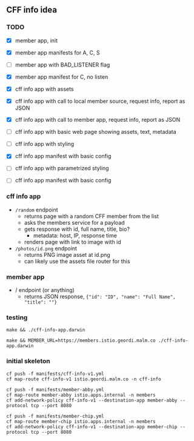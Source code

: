 ## CFF info idea

### TODO

- [x] member app, init
- [x] member app manifests for A, C, S
- [ ] member app with BAD_LISTENER flag
- [x] member app manifest for C, no listen

- [x] cff info app with assets
- [x] cff info app with call to local member source, request info, report as JSON
- [x] cff info app with call to member app, request info, report as JSON
- [ ] cff info app with basic web page showing assets, text, metadata
- [ ] cff info app with styling
- [x] cff info app manifest with basic config
- [ ] cff info app with parametrized styling
- [ ] cff info app manifest with basic config



### cff info app

- `/random` endpoint
  - returns page with a random CFF member from the list
  - asks the members service for a payload
  - gets response with id, full name, title, bio?
    - metadata: host, IP, response time
  - renders page with link to image with id
- `/photos/id.png` endpoint
  - returns PNG image asset at id.png
  - can likely use the assets file router for this

### member app

- / endpoint (or anything)
  - returns JSON response, `{"id": "ID", "name": "Full Name", "title": ""}`

### testing

```
make && ./cff-info-app.darwin

make && MEMBER_URL=https://members.istio.geordi.malm.co ./cff-info-app.darwin

```

### initial skeleton

```
cf push -f manifests/cff-info-v1.yml
cf map-route cff-info-v1 istio.geordi.malm.co -n cff-info

cf push -f manifests/member-abby.yml
cf map-route member-abby istio.apps.internal -n members
cf add-network-policy cff-info-v1 --destination-app member-abby --protocol tcp --port 8080

cf push -f manifests/member-chip.yml
cf map-route member-chip istio.apps.internal -n members
cf add-network-policy cff-info-v1 --destination-app member-chip --protocol tcp --port 8080


